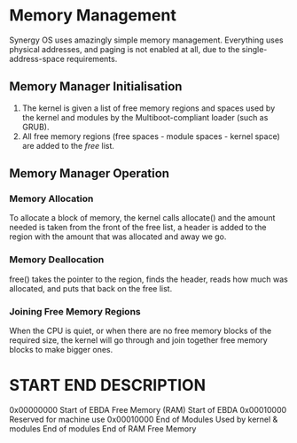 # Memory Management

Synergy OS uses amazingly simple memory management. Everything uses physical 
addresses, and paging is not enabled at all, due to the single-address-space 
requirements.

## Memory Manager Initialisation

1.	The kernel is given a list of free memory regions and spaces used by the 
	kernel and modules by the Multiboot-compliant loader (such as GRUB).
2.	All free memory regions (free spaces - module spaces - kernel space) are
	added to the *free* list.

## Memory Manager Operation

### Memory Allocation

To allocate a block of memory, the kernel calls allocate() and the amount needed
is taken from the front of the free list, a header is added to the region with
the amount that was allocated and away we go.

### Memory Deallocation

free() takes the pointer to the region, finds the header, reads how much was 
allocated, and puts that back on the free list.

### Joining Free Memory Regions

When the CPU is quiet, or when there are no free memory blocks of the required 
size, the kernel will go through and join together free memory blocks to make
bigger ones.

START		END		DESCRIPTION
================================================================================
0x00000000	Start of EBDA	Free Memory (RAM)
Start of EBDA	0x00010000	Reserved for machine use
0x00010000	End of Modules	Used by kernel & modules
End of modules	End of RAM	Free Memory